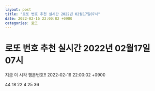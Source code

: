 ```yaml
---
layout: post
title: "로또 번호 추천 실시간 2022년 02월17일07시"
date: 2022-02-16 22:00:02 +0900
categories: 로또
---
```


# 로또 번호 추천 실시간 2022년 02월17일07시

지금 이 시각 행운번호!! 2022-02-16 22:00:02 +0900

 44  18  22  4  25  36 

